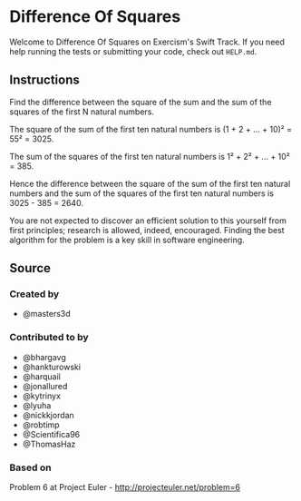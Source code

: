 # Difference Of Squares

Welcome to Difference Of Squares on Exercism's Swift Track.
If you need help running the tests or submitting your code, check out `HELP.md`.

## Instructions

Find the difference between the square of the sum and the sum of the squares of the first N natural numbers.

The square of the sum of the first ten natural numbers is
(1 + 2 + ... + 10)² = 55² = 3025.

The sum of the squares of the first ten natural numbers is
1² + 2² + ... + 10² = 385.

Hence the difference between the square of the sum of the first
ten natural numbers and the sum of the squares of the first ten
natural numbers is 3025 - 385 = 2640.

You are not expected to discover an efficient solution to this yourself from
first principles; research is allowed, indeed, encouraged. Finding the best
algorithm for the problem is a key skill in software engineering.

## Source

### Created by

- @masters3d

### Contributed to by

- @bhargavg
- @hankturowski
- @harquail
- @jonallured
- @kytrinyx
- @lyuha
- @nickkjordan
- @robtimp
- @Scientifica96
- @ThomasHaz

### Based on

Problem 6 at Project Euler - http://projecteuler.net/problem=6